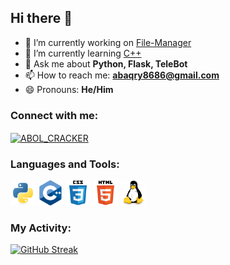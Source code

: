 ## Hi there 👋


- 🔭 I’m currently working on [File-Manager](https://github.com/AbolDev/File-Manager)
- 🌱 I’m currently learning [C++](https://www.w3schools.com/cpp/)
- 💬 Ask me about **Python, Flask, TeleBot**
- 📫 How to reach me: **abaqry8686@gmail.com**
- 😄 Pronouns: **He/Him**


<h3 align="left">Connect with me:</h3>
<p align="left">
<a href="https://t.me/ABOL_CRACKER" target="blank"><img align="center" src="https://upload.wikimedia.org/wikipedia/commons/8/83/Telegram_2019_Logo.svg" alt="ABOL_CRACKER" height="30" width="40" /></a>
</p>

<h3 align="left">Languages and Tools:</h3>
<p align="left">
  <a href="https://www.python.org" target="_blank" rel="noreferrer"> <img src="https://raw.githubusercontent.com/devicons/devicon/master/icons/python/python-original.svg" alt="python" width="40" height="40"/></a>
  <a href="https://www.w3schools.com/cpp/" target="_blank" rel="noreferrer"> <img src="https://raw.githubusercontent.com/devicons/devicon/master/icons/cplusplus/cplusplus-original.svg" alt="cplusplus" width="40" height="40"/></a> 
  <a href="https://www.w3schools.com/css/" target="_blank" rel="noreferrer"> <img src="https://raw.githubusercontent.com/devicons/devicon/master/icons/css3/css3-original-wordmark.svg" alt="css3" width="40" height="40"/></a> 
  <a href="https://www.w3.org/html/" target="_blank" rel="noreferrer"> <img src="https://raw.githubusercontent.com/devicons/devicon/master/icons/html5/html5-original-wordmark.svg" alt="html5" width="40" height="40"/></a> 
  <a href="https://www.linux.org/" target="_blank" rel="noreferrer"> <img src="https://raw.githubusercontent.com/devicons/devicon/master/icons/linux/linux-original.svg" alt="linux" width="40" height="40"/></a> 
</p>

<h3 align="left">My Activity:</h3>
<a href="https://git.io/streak-stats"><img src="https://streak-stats.demolab.com?user=AbolDev&theme=monokai" alt="GitHub Streak" /></a>

